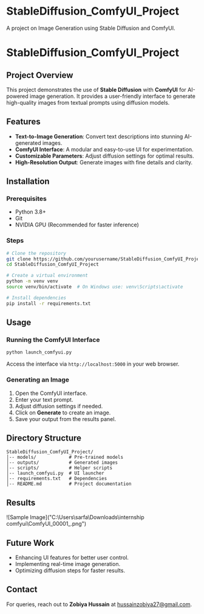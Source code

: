 # StableDiffusion_ComfyUI_Project
A project on Image Generation using Stable Diffusion and ComfyUI.
# StableDiffusion_ComfyUI_Project

## Project Overview
This project demonstrates the use of **Stable Diffusion** with **ComfyUI** for AI-powered image generation. It provides a user-friendly interface to generate high-quality images from textual prompts using diffusion models.

## Features
- **Text-to-Image Generation**: Convert text descriptions into stunning AI-generated images.
- **ComfyUI Interface**: A modular and easy-to-use UI for experimentation.
- **Customizable Parameters**: Adjust diffusion settings for optimal results.
- **High-Resolution Output**: Generate images with fine details and clarity.

## Installation
### Prerequisites
- Python 3.8+
- Git
- NVIDIA GPU (Recommended for faster inference)

### Steps
```bash
# Clone the repository
git clone https://github.com/yourusername/StableDiffusion_ComfyUI_Project.git
cd StableDiffusion_ComfyUI_Project

# Create a virtual environment
python -m venv venv
source venv/bin/activate  # On Windows use: venv\Scripts\activate

# Install dependencies
pip install -r requirements.txt
```

## Usage
### Running the ComfyUI Interface
```bash
python launch_comfyui.py
```
Access the interface via `http://localhost:5000` in your web browser.

### Generating an Image
1. Open the ComfyUI interface.
2. Enter your text prompt.
3. Adjust diffusion settings if needed.
4. Click on **Generate** to create an image.
5. Save your output from the results panel.

## Directory Structure
```
StableDiffusion_ComfyUI_Project/
│-- models/            # Pre-trained models
│-- outputs/           # Generated images
│-- scripts/           # Helper scripts
│-- launch_comfyui.py  # UI launcher
│-- requirements.txt   # Dependencies
│-- README.md          # Project documentation
```

## Results
![Sample Image]("C:\Users\sarfa\Downloads\internship comfyui\ComfyUI_00001_.png")

## Future Work
- Enhancing UI features for better user control.
- Implementing real-time image generation.
- Optimizing diffusion steps for faster results.



## Contact
For queries, reach out to **Zobiya Hussain** at [hussainzobiya27@gmail.com](mailto:hussainzobiya27@gmail.com).

